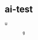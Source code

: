   # ai-test 
  u
 
            g   
 

  
                     
                         
             
                     
     
       
 
 
 
